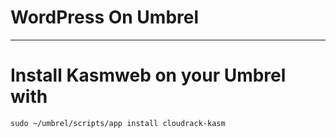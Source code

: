 # WordPress On Umbrel
---
# Install Kasmweb on your Umbrel with 
```shell
sudo ~/umbrel/scripts/app install cloudrack-kasm
```
